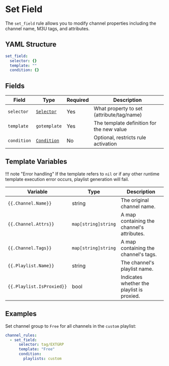# Set Field

The `set_field` rule allows you to modify channel properties including the channel name, M3U tags, and attributes.

## YAML Structure

```yaml
set_field:
  selector: {}
  template: ""
  condition: {}
```


## Fields

| Field       | Type                           | Required | Description                               |
|-------------|--------------------------------|----------|-------------------------------------------|
| `selector`  | [`Selector`](../selector.md)   | Yes      | What property to set (attribute/tag/name) |
| `template`  | `gotemplate`                   | Yes      | The template definition for the new value |
| `condition` | [`Condition`](../condition.md) | No       | Optional, restricts rule activation       |

## Template Variables

!!! note "Error handling"
    If the template refers to `nil` or if any other runtime template execution error occurs,
    playlist generation will fail.

| Variable                  | Type                | Description                                |
|---------------------------|---------------------|--------------------------------------------|
| `{{.Channel.Name}}`       | string              | The original channel name.                 |
| `{{.Channel.Attrs}}`      | `map[string]string` | A map containing the channel's attributes. |
| `{{.Channel.Tags}}`       | `map[string]string` | A map containing the channel's tags.       |
| `{{.Playlist.Name}}`      | string              | The channel's playlist name.               |
| `{{.Playlist.IsProxied}}` | bool                | Indicates whether the playlist is proxied. |

## Examples

Set channel group to `Free` for all channels in the `custom` playlist:

```yaml
channel_rules:
  - set_field:
      selector: tag/EXTGRP
      template: "Free"
      condition:
        playlists: custom
```

